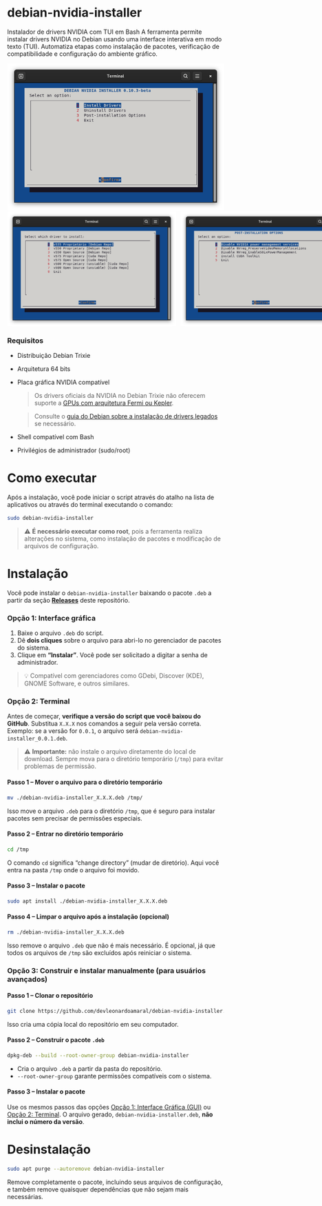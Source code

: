 # debian-nvidia-installer

Instalador de drivers NVIDIA com TUI em Bash
A ferramenta permite instalar drivers NVIDIA no Debian usando uma interface
interativa em modo texto (TUI). Automatiza etapas como instalação de pacotes,
verificação de compatibilidade e configuração do ambiente gráfico.

<img src="data/screenshots/main-menu.png">

<div style="display:flex; gap:10px;">
  <img src="data/screenshots/drivers-menu.png" width="394" height="266">
  <img src="data/screenshots/post-installation-menu.png" width="394" height="266">
</div>

### Requisitos

* Distribuição Debian Trixie
* Arquitetura 64 bits
* Placa gráfica NVIDIA compatível
  > Os drivers oficiais da NVIDIA no Debian Trixie não oferecem suporte a [GPUs com arquitetura Fermi ou Kepler](https://www.nvidia.com/en-us/drivers/unix/legacy-gpu/).
  
  > Consulte o [guia do Debian sobre a instalação de drivers legados](https://wiki.debian.org/NvidiaGraphicsDrivers#Tesla_Drivers) se necessário.
* Shell compatível com Bash
* Privilégios de administrador (sudo/root)

# Como executar

Após a instalação, você pode iniciar o script através do atalho na lista de aplicativos ou através do terminal executando o comando:

```bash
sudo debian-nvidia-installer
```

> ⚠️ **É necessário executar como root**, pois a ferramenta realiza alterações no sistema, como instalação de pacotes e modificação de arquivos de configuração.

# Instalação

Você pode instalar o `debian-nvidia-installer` baixando o pacote `.deb` a partir da seção **[Releases](https://github.com/devleonardoamaral/debian-nvidia-installer/releases)** deste repositório.

### Opção 1: Interface gráfica

1. Baixe o arquivo `.deb` do script.
2. Dê **dois cliques** sobre o arquivo para abri-lo no gerenciador de pacotes do sistema.
3. Clique em **“Instalar”**. Você pode ser solicitado a digitar a senha de administrador.

> 💡 Compatível com gerenciadores como GDebi, Discover (KDE), GNOME Software, e outros similares.

### Opção 2: Terminal

Antes de começar, **verifique a versão do script que você baixou do GitHub**.
Substitua `X.X.X` nos comandos a seguir pela versão correta.
Exemplo: se a versão for `0.0.1`, o arquivo será `debian-nvidia-installer_0.0.1.deb`.

> ⚠️ **Importante:** não instale o arquivo diretamente do local de download. Sempre mova para o diretório temporário (`/tmp`) para evitar problemas de permissão.

#### Passo 1 – Mover o arquivo para o diretório temporário

```bash
mv ./debian-nvidia-installer_X.X.X.deb /tmp/
```

Isso move o arquivo `.deb` para o diretório `/tmp`, que é seguro para instalar pacotes sem precisar de permissões especiais.

#### Passo 2 – Entrar no diretório temporário

```bash
cd /tmp
```

O comando `cd` significa “change directory” (mudar de diretório). Aqui você entra na pasta `/tmp` onde o arquivo foi movido.

#### Passo 3 – Instalar o pacote

```bash
sudo apt install ./debian-nvidia-installer_X.X.X.deb
```

#### Passo 4 – Limpar o arquivo após a instalação (opcional)

```bash
rm ./debian-nvidia-installer_X.X.X.deb
```

Isso remove o arquivo `.deb` que não é mais necessário. É opcional, já que todos os arquivos de `/tmp` são excluídos após reiniciar o sistema.

### Opção 3: Construir e instalar manualmente (para usuários avançados)

#### Passo 1 – Clonar o repositório

```bash
git clone https://github.com/devleonardoamaral/debian-nvidia-installer.git
```

Isso cria uma cópia local do repositório em seu computador.

#### Passo 2 – Construir o pacote `.deb`

```bash
dpkg-deb --build --root-owner-group debian-nvidia-installer
```

* Cria o arquivo `.deb` a partir da pasta do repositório.
* `--root-owner-group` garante permissões compatíveis com o sistema.

#### Passo 3 – Instalar o pacote

Use os mesmos passos das opções [Opção 1: Interface Gráfica (GUI)](#opção-1-interface-gráfica) ou [Opção 2: Terminal](#opção-2-terminal). O arquivo gerado, `debian-nvidia-installer.deb`, **não inclui o número da versão**.

# Desinstalação

```bash
sudo apt purge --autoremove debian-nvidia-installer
```

Remove completamente o pacote, incluindo seus arquivos de configuração, e também remove quaisquer dependências que não sejam mais necessárias.
